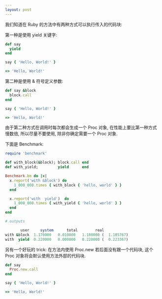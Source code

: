 ```yaml
---
layout: post
---
```


我们知道在 Ruby 的方法中有两种方式可以执行传入的代码块:

第一种是使用 yield 关键字:

```ruby
def say
  yield
end

say { 'Hello, World!' }

=> 'Hello, World!'
```

第二种是使用 & 符号定义参数:

```ruby
def say &block
  block.call
end

say { 'Hello, World!' }

=> 'Hello, World!'
```

由于第二种方式在调用时每次都会生成一个 Proc 对象, 在性能上要比第一种方式慢数倍, 所以尽量不要使用, 除非你确定需要一个 Proc 对象.

下面是 Benchmark:

```ruby
require 'benchmark'

def with_block(&block); block.call end
def with_yield;         yield      end

Benchmark.bm do |x|
  x.report('with &block') do
    1_000_000.times { with_block { 'hello, world' } }
  end

  x.report('with  yield')  do
    1_000_000.times { with_yield { 'hello, world' } }
  end
end

# outputs

       user     system      total        real
with &block  1.170000   0.010000   1.180000 (  1.185767)
with  yield  0.220000   0.000000   0.220000 (  0.223367)
```

另有一个好玩的 trick: 在方法内使用 Proc.new 若后面没有跟一个代码块, 这个 Proc 对象将会默认使用方法外部的代码块.

```ruby
def say
  Proc.new.call
end

say { 'Hello, World!' }

=> 'Hello, World!'
```
